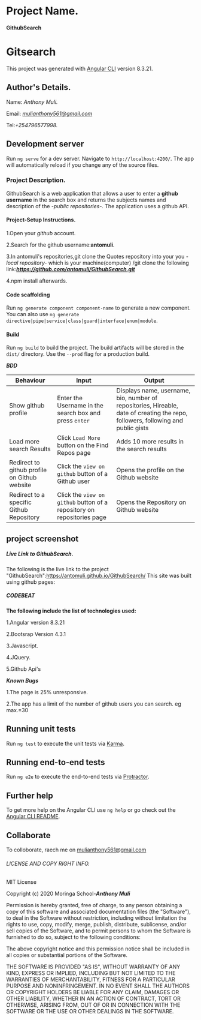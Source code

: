 # Project Name.
**GithubSearch**

# Gitsearch

This project was generated with [Angular CLI](https://github.com/angular/angular-cli) version 8.3.21.

## Author's Details.
Name: *Anthony Muli.*

Email: *mulianthony561@gmail.com*

Tel:*+254796577998.*


## Development server

Run `ng serve` for a dev server. Navigate to `http://localhost:4200/`. The app will automatically reload if you change any of the source files.


### Project Description.
GithubSearch is a web application that allows a user to enter a **github username** in the search box and returns the subjects names and description of the *-public repositories-*. The application uses a github API.


#### Project-Setup Instructions.
1.Open your *github* account.

2.Search for the github username:**antomuli**.

3.In antomuli's repositories,git clone the Quotes repository into your you *-local repository-* which is your machine(computer) /git clone the following link:***https://github.com/antomuli/GithubSearch.git***


4.npm install afterwards.

#### Code scaffolding

Run `ng generate component component-name` to generate a new component. You can also use `ng generate directive|pipe|service|class|guard|interface|enum|module`.

#### Build

Run `ng build` to build the project. The build artifacts will be stored in the `dist/` directory. Use the `--prod` flag for a production build.


***BDD***

| Behaviour | Input | Output |
| --------- | ------| ------ |
|Show github profile|Enter the Username in the search box and press  `enter`|Displays name, username, bio, number of repositories, Hireable, date of creating the repo, followers, following and public gists|
|Load more search Results   |Click `Load More` button on the Find Repos page |Adds 10 more results in the search results|
|Redirect to github profile on Github website | Click the `view on github` button of a Github user | Opens the profile on the Github website|
|Redirect to a specific Github Repository | Click the `view on github` button of a repository on repositories page | Opens the Repository on Github website |
## project screenshot


 

##### Live Link to GithubSearch.
The following is the live link to the project "GithubSearch":https://antomuli.github.io/GithubSearch/
This site was built using github pages:
 
##### CODEBEAT




**The following include the list of technologies used:**


1.Angular version 8.3.21

2.Bootsrap Version 4.3.1

3.Javascript.

4.JQuery.

5.Github Api's



***Known Bugs***

1.The page is 25% unresponsive.

2.The app has a limit of the number of github users you can search. eg max.=30


## Running unit tests

Run `ng test` to execute the unit tests via [Karma](https://karma-runner.github.io).

## Running end-to-end tests

Run `ng e2e` to execute the end-to-end tests via [Protractor](http://www.protractortest.org/).

## Further help

To get more help on the Angular CLI use `ng help` or go check out the [Angular CLI README](https://github.com/angular/angular-cli/blob/master/README.md).

## Collaborate

To colloborate, raech me on mulianthony561@gmail.com


###### LICENSE AND COPY RIGHT INFO.
MIT License

Copyright (c) 2020 Moringa School-***Anthony Muli***

Permission is hereby granted, free of charge, to any person obtaining a copy of this software and associated documentation files (the "Software"), 
to deal in the Software without restriction, including without limitation the rights to use, copy, modify, merge, publish, distribute, sublicense, 
and/or sell copies of the Software, and to permit persons to whom the Software is furnished to do so, subject to the following conditions:

The above copyright notice and this permission notice shall be included in all copies or substantial portions of the Software.

THE SOFTWARE IS PROVIDED "AS IS", WITHOUT WARRANTY OF ANY KIND, EXPRESS OR IMPLIED, INCLUDING BUT NOT LIMITED TO THE WARRANTIES OF MERCHANTABILITY, 
FITNESS FOR A PARTICULAR PURPOSE AND NONINFRINGEMENT. IN NO EVENT SHALL THE AUTHORS OR COPYRIGHT HOLDERS BE LIABLE FOR ANY CLAIM, DAMAGES OR OTHER LIABILITY, 
WHETHER IN AN ACTION OF CONTRACT, TORT OR OTHERWISE, ARISING FROM, OUT OF OR IN CONNECTION WITH THE SOFTWARE OR THE USE OR OTHER DEALINGS IN THE SOFTWARE.
























